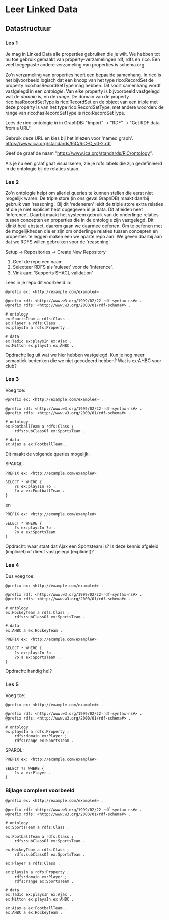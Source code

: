 # Leer Linked Data

## Datastructuur

### Les 1
Je mag in Linked Data alle properties gebruiken die je wilt. We hebben tot nu toe gebruik gemaakt van property-verzamelingen rdf, rdfs en rico. Een veel toegepaste andere verzameling van properties is schema.org.

Zo'n verzameling van properties heeft een bepaalde samenhang. In rico is het bijvoorbeeld logisch dat een knoop van het type rico:RecordSet de property rico:hasRecordSetType mag hebben. Dit soort samenhang wordt vastgelegd in een _ontologie_. Van elke property is bijvoorbeeld vastgelegd wat de _domain_ is, en de _range_. De domain van de property rico:hasRecordSetType is rico:RecordSet en de object van een triple met deze property is van het type rico:RecordSetType, met andere woorden: de range van rico:hasRecordSetType is rico:RecordSetType.

Lees de rico-ontologie in in GraphDB:
"Import" -> "RDF" -> "Get RDF data from a URL"

Gebruik deze URL en kies bij het inlezen voor 'named graph'.
https://www.ica.org/standards/RiC/RiC-O_v0-2.rdf 

Geef de graaf de naam "https://www.ica.org/standards/RiC/ontology".

Als je nu een graaf gaat visualiseren, zie je rdfs:labels die zijn gedefinieerd in de ontologie bij de relaties staan.

### Les 2
Zo'n ontologie helpt om allerlei queries te kunnen stellen die eerst niet mogelijk waren. De triple store (in ons geval GraphDB) maakt daarbij gebruik van 'reasoning'. Bij dit 'redeneren' leidt de triple store extra relaties af die je niet expliciet hebt opgegeven in je data. Dit afleiden heet 'inference'. Daarbij maakt het systeem gebruik van de onderlinge relaties tussen concepten en properties die in de ontologie zijn vastgelegd. Dit klinkt heel abstact, daarom gaan we daarmee oefenen. Om te oefenen met de mogelijkheden die er zijn om onderlinge relaties tussen concepten en properties te leggen maken een we aparte repo aan. We geven daarbij aan dat we RDFS willen gebruiken voor de 'reasoning'.

Setup -> Repositories -> Create New Repository

1. Geef de repo een naam
2. Selecteer RDFS als 'ruleset' voor de 'inference'.
3. Vink aan: 'Supports SHACL validation'

Lees in je repo dit voorbeeld in:

```
@prefix ex: <http://example.com/example#> .

@prefix rdf: <http://www.w3.org/1999/02/22-rdf-syntax-ns#> .
@prefix rdfs: <http://www.w3.org/2000/01/rdf-schema#> .

# ontology
ex:SportsTeam a rdfs:Class .
ex:Player a rdfs:Class .
ex:playsIn a rdfs:Property .

# data
ex:Tadic ex:playsIn ex:Ajax .
ex:Mitton ex:playsIn ex:AHBC .
```

Opdracht: leg uit wat we hier hebben vastgelegd. Kun je nog meer semantiek bedenken die we niet gecodeerd hebben? Wat is ex:AHBC voor club?

### Les 3

Voeg toe:
```
@prefix ex: <http://example.com/example#> .

@prefix rdf: <http://www.w3.org/1999/02/22-rdf-syntax-ns#> .
@prefix rdfs: <http://www.w3.org/2000/01/rdf-schema#> .

# ontology
ex:FootballTeam a rdfs:Class ;
    rdfs:subClassOf ex:SportsTeam .

# data
ex:Ajax a ex:FootballTeam .
```

Dit maakt de volgende queries mogelijk:

SPARQL:
```
PREFIX ex: <http://example.com/example#> 

SELECT * WHERE {
    ?s ex:playsIn ?o .
    ?o a ex:FootballTeam .
}
```
en
```
PREFIX ex: <http://example.com/example#> 

SELECT * WHERE {
    ?s ex:playsIn ?o .
    ?o a ex:SportsTeam .
}
```

Opdracht: waar staat dat Ajax een Sportsteam is? Is deze kennis afgeleid (impliciet) of direct vastgelegd (expliciet)?

### Les 4
Dus voeg toe:

```
@prefix ex: <http://example.com/example#> .

@prefix rdf: <http://www.w3.org/1999/02/22-rdf-syntax-ns#> .
@prefix rdfs: <http://www.w3.org/2000/01/rdf-schema#> .

# ontology
ex:HockeyTeam a rdfs:Class ;
    rdfs:subClassOf ex:SportsTeam .

# data
ex:AHBC a ex:HockeyTeam .
```

```
PREFIX ex: <http://example.com/example#> 

SELECT * WHERE {
    ?s ex:playsIn ?o .
    ?o a ex:SportsTeam .
}
```

Opdracht: handig he!?

### Les 5
Voeg toe:
```
@prefix ex: <http://example.com/example#> .

@prefix rdf: <http://www.w3.org/1999/02/22-rdf-syntax-ns#> .
@prefix rdfs: <http://www.w3.org/2000/01/rdf-schema#> .

# ontology
ex:playsIn a rdfs:Property ;
    rdfs:domain ex:Player ;
    rdfs:range ex:SportsTeam .

```

SPARQL:
```
PREFIX ex: <http://example.com/example#> 

SELECT ?s WHERE {
    ?s a ex:Player .
}
```

### Bijlage compleet voorbeeld

```
@prefix ex: <http://example.com/example#> .

@prefix rdf: <http://www.w3.org/1999/02/22-rdf-syntax-ns#> .
@prefix rdfs: <http://www.w3.org/2000/01/rdf-schema#> .

# ontology
ex:SportsTeam a rdfs:Class .

ex:FootballTeam a rdfs:Class ;
    rdfs:subClassOf ex:SportsTeam .

ex:HockeyTeam a rdfs:Class ;
    rdfs:subClassOf ex:SportsTeam .

ex:Player a rdfs:Class .

ex:playsIn a rdfs:Property ;
    rdfs:domain ex:Player ;
    rdfs:range ex:SportsTeam .

# data
ex:Tadic ex:playsIn ex:Ajax .
ex:Mitton ex:playsIn ex:AHBC .

ex:Ajax a ex:FootballTeam .
ex:AHBC a ex:HockeyTeam .
```
